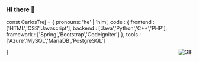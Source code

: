 ### Hi there 👋

const CarlosTrej = {
    pronouns: 'he' | 'him',
    code : {
        frontend : ['HTML','CSS','Javascript'],
        backend : ['Java','Python','C++','PHP'],
        framework : ['Spring','Bootstrap','Codeigniter']
          },
    tools : ['Azure','MySQL','MariaDB','PostgreSQL']
    
}
<img align="right" alt="GIF" src="https://i.pinimg.com/originals/e4/26/70/e426702edf874b181aced1e2fa5c6cde.gif" />
<!--
**CarlosTrej/CarlosTrej** is a ✨ _special_ ✨ repository because its `README.md` (this file) appears on your GitHub profile.

Here are some ideas to get you started:

- 🔭 I’m currently working on ...
- 🌱 I’m currently learning ...
- 👯 I’m looking to collaborate on ...
- 🤔 I’m looking for help with ...
- 💬 Ask me about ...
- 📫 How to reach me: ...
- 😄 Pronouns: ...
- ⚡ Fun fact: ...
-->
